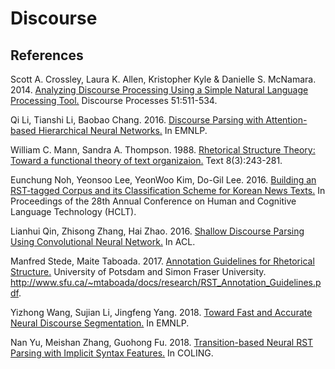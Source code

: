 # Discourse

## References

Scott A. Crossley, Laura K. Allen, Kristopher Kyle & Danielle S. McNamara. 2014. [Analyzing Discourse Processing Using a Simple Natural Language Processing Tool.](https://github.com/threelittlemonkeys/discourse/blob/master/references/crossley_et_al_2014.pdf) Discourse Processes 51:511-534.

Qi Li, Tianshi Li, Baobao Chang. 2016. [Discourse Parsing with Attention-based Hierarchical Neural Networks.](https://github.com/threelittlemonkeys/discourse/blob/master/references/li_et_al_2016.pdf) In EMNLP.

William C. Mann, Sandra A. Thompson. 1988. [Rhetorical Structure Theory: Toward a functional theory of text organizaion.](https://github.com/threelittlemonkeys/discourse/blob/master/references/mann_et_al_1988.pdf) Text 8(3):243-281.

Eunchung Noh, Yeonsoo Lee, YeonWoo Kim, Do-Gil Lee. 2016. [Building an RST-tagged Corpus and its Classification Scheme for Korean News Texts.](https://github.com/threelittlemonkeys/discourse/blob/master/references/noh_et_al_2016.pdf) In Proceedings of the 28th Annual Conference on Human and Cognitive Language Technology (HCLT).

Lianhui Qin, Zhisong Zhang, Hai Zhao. 2016. [Shallow Discourse Parsing Using Convolutional Neural Network.](https://github.com/threelittlemonkeys/discourse/blob/master/references/qin_et_al_2016.pdf) In ACL.

Manfred Stede, Maite Taboada. 2017. [Annotation Guidelines for Rhetorical Structure.](https://github.com/threelittlemonkeys/discourse/blob/master/references/stede_et_al_2017.pdf) University of Potsdam and Simon Fraser University. http://www.sfu.ca/~mtaboada/docs/research/RST_Annotation_Guidelines.pdf.

Yizhong Wang, Sujian Li, Jingfeng Yang. 2018. [Toward Fast and Accurate Neural Discourse Segmentation.](https://github.com/threelittlemonkeys/discourse/blob/master/references/wang_et_al_2018.pdf) In EMNLP.

Nan Yu, Meishan Zhang, Guohong Fu. 2018. [Transition-based Neural RST Parsing with Implicit Syntax Features.](https://github.com/threelittlemonkeys/discourse/blob/master/references/yu_et_al_2018.pdf) In COLING.
